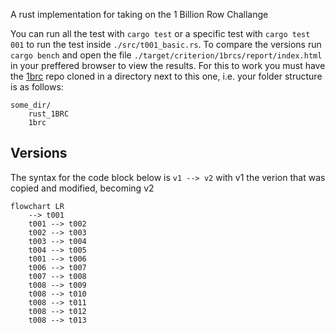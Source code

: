 A rust implementation for taking on the 1 Billion Row Challange

You can run all the test with `cargo test` or a specific test with `cargo test 001` to run the test inside `./src/t001_basic.rs`.
To compare the versions run `cargo bench` and open the file `./target/criterion/1brcs/report/index.html` in your preffered browser to view the results.
For this to work you must have the [1brc](https://github.com/gunnarmorling/1brc) repo cloned in a directory next to this one, i.e. your folder structure is as follows:
```
some_dir/
    rust_1BRC
    1brc
```

## Versions
The syntax for the code block below is
`v1 --> v2`
with v1 the verion that was copied and modified, becoming v2 
```mermaid
flowchart LR
    --> t001
    t001 --> t002
    t002 --> t003
    t003 --> t004
    t004 --> t005
    t001 --> t006
    t006 --> t007
    t007 --> t008
    t008 --> t009
    t008 --> t010
    t008 --> t011
    t008 --> t012
    t008 --> t013
```
